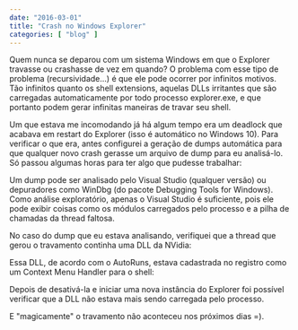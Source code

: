 ```yaml
---
date: "2016-03-01"
title: "Crash no Windows Explorer"
categories: [ "blog" ]
---
```

Quem nunca se deparou com um sistema Windows em que o Explorer travasse ou crashasse de vez em quando? O problema com esse tipo de problema (recursividade...) é que ele pode ocorrer por infinitos motivos. Tão infinitos quanto os shell extensions, aquelas DLLs irritantes que são carregadas automaticamente por todo processo explorer.exe, e que portanto podem gerar infinitas maneiras de travar seu shell.

Um que estava me incomodando já há algum tempo era um deadlock que acabava em restart do Explorer (isso é automático no Windows 10). Para verificar o que era, antes configurei a geração de dumps automática para que qualquer novo crash gerasse um arquivo de dump para eu analisá-lo. Só passou algumas horas para ter algo que pudesse trabalhar:



Um dump pode ser analisado pelo Visual Studio (qualquer versão) ou depuradores como WinDbg (do pacote Debugging Tools for Windows). Como análise exploratório, apenas o Visual Studio é suficiente, pois ele pode exibir coisas como os módulos carregados pelo processo e a pilha de chamadas da thread faltosa.



No caso do dump que eu estava analisando, verifiquei que a thread que gerou o travamento continha uma DLL da NVidia:



Essa DLL, de acordo com o AutoRuns, estava cadastrada no registro como um Context Menu Handler para o shell:



Depois de desativá-la e iniciar uma nova instância do Explorer foi possível verificar que a DLL não estava mais sendo carregada pelo processo.



E "magicamente" o travamento não aconteceu nos próximos dias =).
